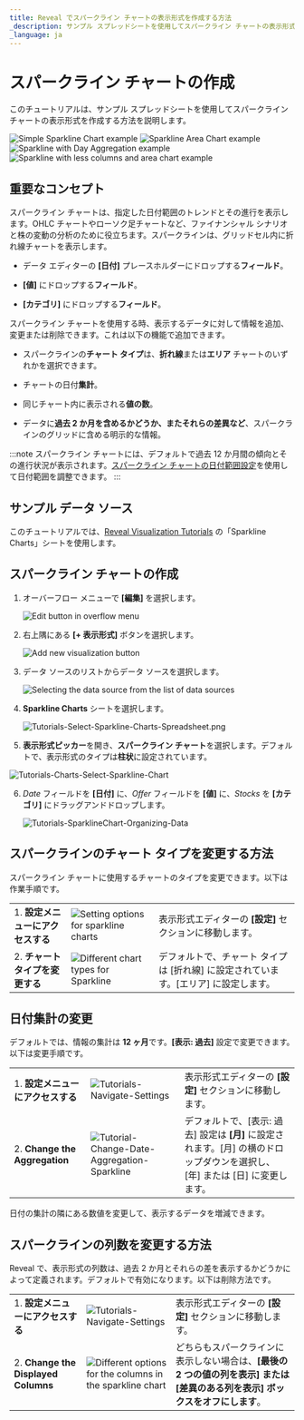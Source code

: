 ```yaml
---
title: Reveal でスパークライン チャートの表示形式を作成する方法
_description: サンプル スプレッドシートを使用してスパークライン チャートの表示形式を作成する方法を説明します。
_language: ja
---
```


# スパークライン チャートの作成

このチュートリアルは、サンプル スプレッドシートを使用してスパークライン チャートの表示形式を作成する方法を説明します。

![Simple Sparkline Chart example](images/simple-sparkline-chart.png)
![Sparkline Area Chart example](images/sparkline-area-chart.png)
![Sparkline with Day Aggregation example](images/sparkline-with-day-aggregation.png)
![Sparkline with less columns and area chart example](images/sparkline-with-less-columns-and-area-chart.png)

## 重要なコンセプト

スパークライン チャートは、指定した日付範囲のトレンドとその進行を表示します。OHLC チャートやローソク足チャートなど、ファイナンシャル シナリオと株の変動の分析のために役立ちます。スパークラインは、グリッドセル内に折れ線チャートを表示します。

  - データ エディターの **[日付]** プレースホルダーにドロップする**フィールド**。

  - **[値]** にドロップする**フィールド**。

  - **[カテゴリ]** にドロップする**フィールド**。

スパークライン チャートを使用する時、表示するデータに対して情報を追加、変更または削除できます。これは以下の機能で追加できます。

  - スパークラインの**チャート タイプ**は、**折れ線**または**エリア** チャートのいずれかを選択できます。

  - チャートの日付**集計**。

  - 同じチャート内に表示される**値の数**。

  - データに**過去 2 か月を含めるかどうか、またそれらの差異など**、スパークラインのグリッドに含める明示的な情報。

:::note
スパークライン チャートには、デフォルトで過去 12 か月間の傾向とその進行状況が表示されます。[スパークライン チャートの日付範囲設定](#日付集計の変更)を使用して日付範囲を調整できます。
:::

## サンプル データ ソース

このチュートリアルでは、<a href="/data/Reveal_Visualization_Tutorials.xlsx" download>Reveal Visualization Tutorials</a> の「Sparkline Charts」シートを使用します。

## スパークライン チャートの作成


1. オーバーフロー メニューで **[編集]** を選択します。

   ![Edit button in overflow menu](images/overflow-edit-option.png)

2. 右上隅にある **[+ 表示形式]** ボタンを選択します。

   ![Add new visualization button](images/add-visualization-button.png)

3. データ ソースのリストからデータ ソースを選択します。

   ![Selecting the data source from the list of data sources](images/visualization-tutorials-sample.png)

4. **Sparkline Charts** シートを選択します。

   ![Tutorials-Select-Sparkline-Charts-Spreadsheet.png](images/sparkline-charts-spreadsheet.png)   
   
5. **表示形式ピッカー**を開き、**スパークライン チャート**を選択します。デフォルトで、表示形式のタイプは**柱状**に設定されています。

  ![Tutorials-Charts-Select-Sparkline-Chart](images/chart-types-sparkline.png)
  
6. *Date* フィールドを **[日付]** に、*Offer* フィールドを **[値]** に、*Stocks* を **[カテゴリ]** にドラッグアンドドロップします。

   ![Tutorials-SparklineChart-Organizing-Data](images/sparkline-charts-organizing-data.png)

## スパークラインのチャート タイプを変更する方法

スパークライン チャートに使用するチャートのタイプを変更できます。以下は作業手順です。

|                                  |                                                                                        |                                                                     |
| -------------------------------- | -------------------------------------------------------------------------------------- | ------------------------------------------------------------------- |
| 1\. **設定メニューにアクセスする** | ![Setting options for sparkline charts](images/sparkline-charts-settings.png)                 | 表示形式エディターの **[設定]** セクションに移動します。         |
| 2\. **チャート タイプを変更する**    | ![Different chart types for Sparkline](images/area-sparkline-chart.png) | デフォルトで、チャート タイプは [折れ線] に設定されています。[エリア] に設定します。 |

## 日付集計の変更

デフォルトでは、情報の集計は **12 ヶ月**です。**[表示: 過去]** 設定で変更できます。以下は変更手順です。

|                                  |                                                                                                      |                                                                                                                                                      |
| -------------------------------- | ---------------------------------------------------------------------------------------------------- | ---------------------------------------------------------------------------------------------------------------------------------------------------- |
| 1\. **設定メニューにアクセスする** | ![Tutorials-Navigate-Settings](images/sparkline-charts-settings.png)                               | 表示形式エディターの **[設定]** セクションに移動します。                                                                                          |
| 2\. **Change the Aggregation**   | ![Tutorial-Change-Date-Aggregation-Sparkline](images/sparkline-chart-date-aggregation.png) | デフォルトで、[表示: 過去] 設定は **[月]** に設定されます。[月] の横のドロップダウンを選択し、[年] または [日] に変更します。 |

日付の集計の隣にある数値を変更して、表示するデータを増減できます。

## スパークラインの列数を変更する方法

Reveal で、表示形式の列数は、過去 2 か月とそれらの差を表示するかどうかによって定義されます。デフォルトで有効になります。以下は削除方法です。

|                                      |                                                                                    |                                                                                                                                                          |
| ------------------------------------ | ---------------------------------------------------------------------------------- | -------------------------------------------------------------------------------------------------------------------------------------------------------- |
| 1\. **設定メニューにアクセスする**     | ![Tutorials-Navigate-Settings](images/sparkline-charts-settings.png)             | 表示形式エディターの **[設定]** セクションに移動します。                                                                                              |
| 2\. **Change the Displayed Columns** | ![Different options for the columns in the sparkline chart](images/sparkline-chart-columns-options.png) | どちらもスパークラインに表示しない場合は、**[最後の 2 つの値の列を表示] または [差異のある列を表示] ボックスをオフにします**。 |
